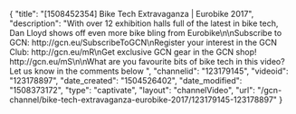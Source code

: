 {
    "title": "[1508452354] Bike Tech Extravaganza  | Eurobike 2017",
    "description": "With over 12 exhibition halls full of the latest in bike tech, Dan Lloyd shows off even more bike bling from Eurobike\n\nSubscribe to GCN: http:\/\/gcn.eu\/SubscribeToGCN\nRegister your interest in the GCN Club: http:\/\/gcn.eu\/mR\nGet exclusive GCN gear in the GCN shop! http:\/\/gcn.eu\/mS\n\nWhat are you favourite bits of bike tech in this video? Let us know in the comments below ",
    "channelid": "123179145",
    "videoid": "123178897",
    "date_created": "1504526402",
    "date_modified": "1508373172",
    "type": "captivate",
    "layout": "channelVideo",
    "url": "\/gcn-channel\/bike-tech-extravaganza-eurobike-2017\/123179145-123178897"
}